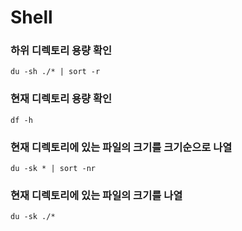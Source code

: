 Shell
===

### 하위 디렉토리 용량 확인
```shell
du -sh ./* | sort -r
```

### 현재 디렉토리 용량 확인
```shell
df -h
```

### 현재 디렉토리에 있는 파일의 크기를 크기순으로 나열
```shell
du -sk * | sort -nr
```

### 현재 디렉토리에 있는 파일의 크기를 나열
```shell
du -sk ./*
```
